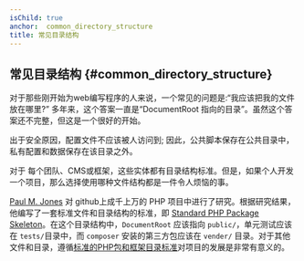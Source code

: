 ```yaml
---
isChild: true
anchor:  common_directory_structure
title: 常见目录结构
---
```


## 常见目录结构 {#common_directory_structure}

对于那些刚开始为web编写程序的人来说，一个常见的问题是:“我应该把我的文件放在哪里?” 多年来，这个答案一直是“DocumentRoot 指向的目录”。虽然这个答案还不完整，但这是一个很好的开始。

出于安全原因，配置文件不应该被人访问到; 因此，公共脚本保存在公共目录中，私有配置和数据保存在该目录之外。

对于 每个团队、CMS或框架，这些实体都有目录结构标准。但是，如果个人开发一个项目，那么选择使用哪种文件结构都是一件令人烦恼的事。

[Paul M. Jones] 对 github上成千上万的 PHP 项目中进行了研究。根据研究结果，他编写了一套标准文件和目录结构的标准，即 [Standard PHP Package Skeleton]。在这个目录结构中，`DocumentRoot` 应该指向 `public/`，单元测试应该在 `tests/`目录中，而 `composer` 安装的第三方包应该在 `vender/` 目录。对于其他文件和目录，遵循[标准的PHP包和框架目录标准][Standard PHP Package Skeleton]对项目的发展是非常有意义的。

[Paul M. Jones]: http://paul-m-jones.com/
[Standard PHP Package Skeleton]: https://github.com/php-pds/skeleton
[Composer]: /#composer_and_packagist